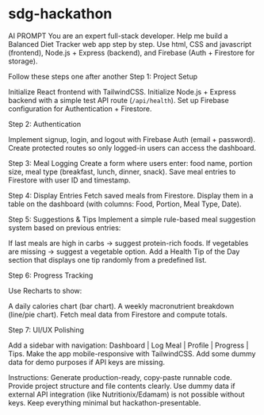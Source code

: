 # sdg-hackathon
AI PROMPT
You are an expert full-stack developer. Help me build a Balanced Diet Tracker web app step by step. Use html, CSS and javascript (frontend), Node.js + Express (backend), and Firebase (Auth + Firestore for storage).

Follow these steps one after another
 Step 1: Project Setup

 Initialize React frontend with TailwindCSS.
 Initialize Node.js + Express backend with a simple test API route (`/api/health`).
 Set up Firebase configuration for Authentication + Firestore.

 Step 2: Authentication

 Implement signup, login, and logout with Firebase Auth (email + password).
 Create protected routes so only logged-in users can access the dashboard.

 Step 3: Meal Logging
 Create a form where users enter: food name, portion size, meal type (breakfast, lunch, dinner, snack).
 Save meal entries to Firestore with user ID and timestamp.


 Step 4: Display Entries
 Fetch saved meals from Firestore.
 Display them in a table on the dashboard (with columns: Food, Portion, Meal Type, Date).

 Step 5: Suggestions & Tips
 Implement a simple rule-based meal suggestion system based on previous entries:

   If last meals are high in carbs → suggest protein-rich foods. If vegetables are missing → suggest a vegetable option.
 Add a Health Tip of the Day section that displays one tip randomly from a predefined list.

 Step 6: Progress Tracking

 Use Recharts to show:

   A daily calories chart (bar chart).
   A weekly macronutrient breakdown (line/pie chart).
 Fetch meal data from Firestore and compute totals.

 Step 7: UI/UX Polishing

 Add a sidebar with navigation: Dashboard | Log Meal | Profile | Progress | Tips.
 Make the app mobile-responsive with TailwindCSS.
 Add some dummy data for demo purposes if API keys are missing.

 Instructions:
 Generate production-ready, copy-paste runnable code.
 Provide project structure and file contents clearly.
 Use dummy data if external API integration (like Nutritionix/Edamam) is not possible without keys.
 Keep everything minimal but hackathon-presentable.



